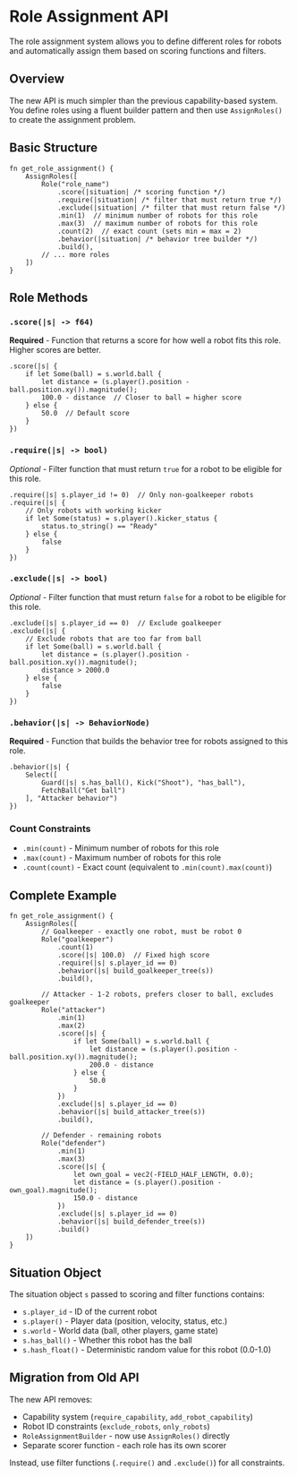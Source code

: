 # Role Assignment API

The role assignment system allows you to define different roles for robots and automatically assign them based on scoring functions and filters.

## Overview

The new API is much simpler than the previous capability-based system. You define roles using a fluent builder pattern and then use `AssignRoles()` to create the assignment problem.

## Basic Structure

```rhai
fn get_role_assignment() {
    AssignRoles([
        Role("role_name")
            .score(|situation| /* scoring function */)
            .require(|situation| /* filter that must return true */)
            .exclude(|situation| /* filter that must return false */)
            .min(1)  // minimum number of robots for this role
            .max(3)  // maximum number of robots for this role
            .count(2)  // exact count (sets min = max = 2)
            .behavior(|situation| /* behavior tree builder */)
            .build(),
        // ... more roles
    ])
}
```

## Role Methods

### `.score(|s| -> f64)`

**Required** - Function that returns a score for how well a robot fits this role. Higher scores are better.

```rhai
.score(|s| {
    if let Some(ball) = s.world.ball {
        let distance = (s.player().position - ball.position.xy()).magnitude();
        100.0 - distance  // Closer to ball = higher score
    } else {
        50.0  // Default score
    }
})
```

### `.require(|s| -> bool)`

_Optional_ - Filter function that must return `true` for a robot to be eligible for this role.

```rhai
.require(|s| s.player_id != 0)  // Only non-goalkeeper robots
.require(|s| {
    // Only robots with working kicker
    if let Some(status) = s.player().kicker_status {
        status.to_string() == "Ready"
    } else {
        false
    }
})
```

### `.exclude(|s| -> bool)`

_Optional_ - Filter function that must return `false` for a robot to be eligible for this role.

```rhai
.exclude(|s| s.player_id == 0)  // Exclude goalkeeper
.exclude(|s| {
    // Exclude robots that are too far from ball
    if let Some(ball) = s.world.ball {
        let distance = (s.player().position - ball.position.xy()).magnitude();
        distance > 2000.0
    } else {
        false
    }
})
```

### `.behavior(|s| -> BehaviorNode)`

**Required** - Function that builds the behavior tree for robots assigned to this role.

```rhai
.behavior(|s| {
    Select([
        Guard(|s| s.has_ball(), Kick("Shoot"), "has_ball"),
        FetchBall("Get ball")
    ], "Attacker behavior")
})
```

### Count Constraints

- `.min(count)` - Minimum number of robots for this role
- `.max(count)` - Maximum number of robots for this role
- `.count(count)` - Exact count (equivalent to `.min(count).max(count)`)

## Complete Example

```rhai
fn get_role_assignment() {
    AssignRoles([
        // Goalkeeper - exactly one robot, must be robot 0
        Role("goalkeeper")
            .count(1)
            .score(|s| 100.0)  // Fixed high score
            .require(|s| s.player_id == 0)
            .behavior(|s| build_goalkeeper_tree(s))
            .build(),

        // Attacker - 1-2 robots, prefers closer to ball, excludes goalkeeper
        Role("attacker")
            .min(1)
            .max(2)
            .score(|s| {
                if let Some(ball) = s.world.ball {
                    let distance = (s.player().position - ball.position.xy()).magnitude();
                    200.0 - distance
                } else {
                    50.0
                }
            })
            .exclude(|s| s.player_id == 0)
            .behavior(|s| build_attacker_tree(s))
            .build(),

        // Defender - remaining robots
        Role("defender")
            .min(1)
            .max(3)
            .score(|s| {
                let own_goal = vec2(-FIELD_HALF_LENGTH, 0.0);
                let distance = (s.player().position - own_goal).magnitude();
                150.0 - distance
            })
            .exclude(|s| s.player_id == 0)
            .behavior(|s| build_defender_tree(s))
            .build()
    ])
}
```

## Situation Object

The situation object `s` passed to scoring and filter functions contains:

- `s.player_id` - ID of the current robot
- `s.player()` - Player data (position, velocity, status, etc.)
- `s.world` - World data (ball, other players, game state)
- `s.has_ball()` - Whether this robot has the ball
- `s.hash_float()` - Deterministic random value for this robot (0.0-1.0)

## Migration from Old API

The new API removes:

- Capability system (`require_capability`, `add_robot_capability`)
- Robot ID constraints (`exclude_robots`, `only_robots`)
- `RoleAssignmentBuilder` - now use `AssignRoles()` directly
- Separate scorer function - each role has its own scorer

Instead, use filter functions (`.require()` and `.exclude()`) for all constraints.
